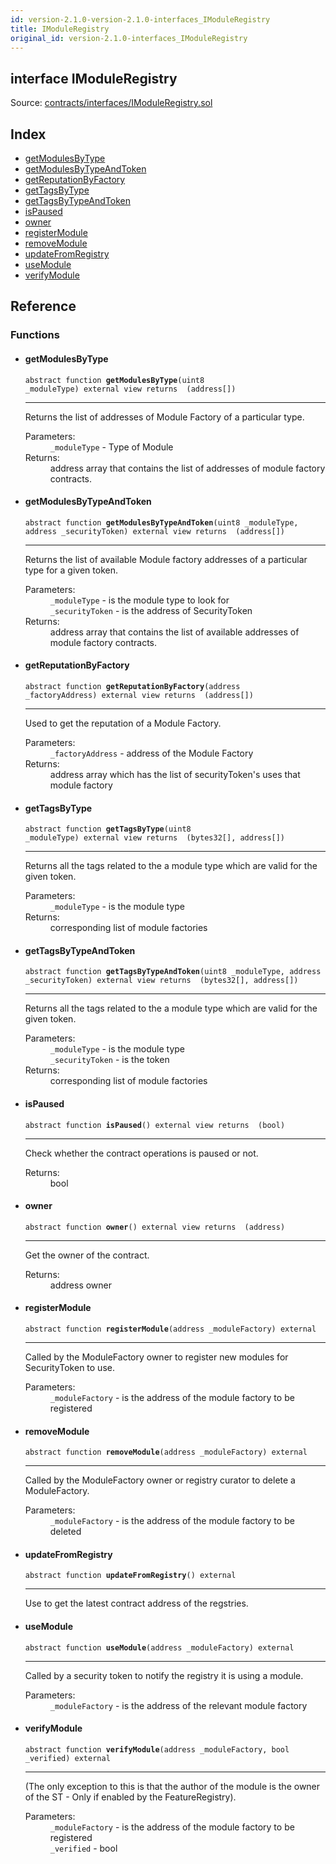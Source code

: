 ```yaml
---
id: version-2.1.0-version-2.1.0-interfaces_IModuleRegistry
title: IModuleRegistry
original_id: version-2.1.0-interfaces_IModuleRegistry
---
```


<div class="contract-doc"><div class="contract"><h2 class="contract-header"><span class="contract-kind">interface</span> IModuleRegistry</h2><div class="source">Source: <a href="https://github.com/PolymathNetwork/polymath-core/blob/v2.1.0/contracts/interfaces/IModuleRegistry.sol" target="_blank">contracts/interfaces/IModuleRegistry.sol</a></div></div><div class="index"><h2>Index</h2><ul><li><a href="interfaces_IModuleRegistry.html#getModulesByType">getModulesByType</a></li><li><a href="interfaces_IModuleRegistry.html#getModulesByTypeAndToken">getModulesByTypeAndToken</a></li><li><a href="interfaces_IModuleRegistry.html#getReputationByFactory">getReputationByFactory</a></li><li><a href="interfaces_IModuleRegistry.html#getTagsByType">getTagsByType</a></li><li><a href="interfaces_IModuleRegistry.html#getTagsByTypeAndToken">getTagsByTypeAndToken</a></li><li><a href="interfaces_IModuleRegistry.html#isPaused">isPaused</a></li><li><a href="interfaces_IModuleRegistry.html#owner">owner</a></li><li><a href="interfaces_IModuleRegistry.html#registerModule">registerModule</a></li><li><a href="interfaces_IModuleRegistry.html#removeModule">removeModule</a></li><li><a href="interfaces_IModuleRegistry.html#updateFromRegistry">updateFromRegistry</a></li><li><a href="interfaces_IModuleRegistry.html#useModule">useModule</a></li><li><a href="interfaces_IModuleRegistry.html#verifyModule">verifyModule</a></li></ul></div><div class="reference"><h2>Reference</h2><div class="functions"><h3>Functions</h3><ul><li><div class="item function"><span id="getModulesByType" class="anchor-marker"></span><h4 class="name">getModulesByType</h4><div class="body"><code class="signature"><span>abstract </span>function <strong>getModulesByType</strong><span>(uint8 _moduleType) </span><span>external </span><span>view </span><span>returns  (address[]) </span></code><hr/><div class="description"><p>Returns the list of addresses of Module Factory of a particular type.</p></div><dl><dt><span class="label-parameters">Parameters:</span></dt><dd><div><code>_moduleType</code> - Type of Module</div></dd><dt><span class="label-return">Returns:</span></dt><dd>address array that contains the list of addresses of module factory contracts.</dd></dl></div></div></li><li><div class="item function"><span id="getModulesByTypeAndToken" class="anchor-marker"></span><h4 class="name">getModulesByTypeAndToken</h4><div class="body"><code class="signature"><span>abstract </span>function <strong>getModulesByTypeAndToken</strong><span>(uint8 _moduleType, address _securityToken) </span><span>external </span><span>view </span><span>returns  (address[]) </span></code><hr/><div class="description"><p>Returns the list of available Module factory addresses of a particular type for a given token.</p></div><dl><dt><span class="label-parameters">Parameters:</span></dt><dd><div><code>_moduleType</code> - is the module type to look for</div><div><code>_securityToken</code> - is the address of SecurityToken</div></dd><dt><span class="label-return">Returns:</span></dt><dd>address array that contains the list of available addresses of module factory contracts.</dd></dl></div></div></li><li><div class="item function"><span id="getReputationByFactory" class="anchor-marker"></span><h4 class="name">getReputationByFactory</h4><div class="body"><code class="signature"><span>abstract </span>function <strong>getReputationByFactory</strong><span>(address _factoryAddress) </span><span>external </span><span>view </span><span>returns  (address[]) </span></code><hr/><div class="description"><p>Used to get the reputation of a Module Factory.</p></div><dl><dt><span class="label-parameters">Parameters:</span></dt><dd><div><code>_factoryAddress</code> - address of the Module Factory</div></dd><dt><span class="label-return">Returns:</span></dt><dd>address array which has the list of securityToken&#x27;s uses that module factory</dd></dl></div></div></li><li><div class="item function"><span id="getTagsByType" class="anchor-marker"></span><h4 class="name">getTagsByType</h4><div class="body"><code class="signature"><span>abstract </span>function <strong>getTagsByType</strong><span>(uint8 _moduleType) </span><span>external </span><span>view </span><span>returns  (bytes32[], address[]) </span></code><hr/><div class="description"><p>Returns all the tags related to the a module type which are valid for the given token.</p></div><dl><dt><span class="label-parameters">Parameters:</span></dt><dd><div><code>_moduleType</code> - is the module type</div></dd><dt><span class="label-return">Returns:</span></dt><dd>corresponding list of module factories</dd></dl></div></div></li><li><div class="item function"><span id="getTagsByTypeAndToken" class="anchor-marker"></span><h4 class="name">getTagsByTypeAndToken</h4><div class="body"><code class="signature"><span>abstract </span>function <strong>getTagsByTypeAndToken</strong><span>(uint8 _moduleType, address _securityToken) </span><span>external </span><span>view </span><span>returns  (bytes32[], address[]) </span></code><hr/><div class="description"><p>Returns all the tags related to the a module type which are valid for the given token.</p></div><dl><dt><span class="label-parameters">Parameters:</span></dt><dd><div><code>_moduleType</code> - is the module type</div><div><code>_securityToken</code> - is the token</div></dd><dt><span class="label-return">Returns:</span></dt><dd>corresponding list of module factories</dd></dl></div></div></li><li><div class="item function"><span id="isPaused" class="anchor-marker"></span><h4 class="name">isPaused</h4><div class="body"><code class="signature"><span>abstract </span>function <strong>isPaused</strong><span>() </span><span>external </span><span>view </span><span>returns  (bool) </span></code><hr/><div class="description"><p>Check whether the contract operations is paused or not.</p></div><dl><dt><span class="label-return">Returns:</span></dt><dd>bool</dd></dl></div></div></li><li><div class="item function"><span id="owner" class="anchor-marker"></span><h4 class="name">owner</h4><div class="body"><code class="signature"><span>abstract </span>function <strong>owner</strong><span>() </span><span>external </span><span>view </span><span>returns  (address) </span></code><hr/><div class="description"><p>Get the owner of the contract.</p></div><dl><dt><span class="label-return">Returns:</span></dt><dd>address owner</dd></dl></div></div></li><li><div class="item function"><span id="registerModule" class="anchor-marker"></span><h4 class="name">registerModule</h4><div class="body"><code class="signature"><span>abstract </span>function <strong>registerModule</strong><span>(address _moduleFactory) </span><span>external </span></code><hr/><div class="description"><p>Called by the ModuleFactory owner to register new modules for SecurityToken to use.</p></div><dl><dt><span class="label-parameters">Parameters:</span></dt><dd><div><code>_moduleFactory</code> - is the address of the module factory to be registered</div></dd></dl></div></div></li><li><div class="item function"><span id="removeModule" class="anchor-marker"></span><h4 class="name">removeModule</h4><div class="body"><code class="signature"><span>abstract </span>function <strong>removeModule</strong><span>(address _moduleFactory) </span><span>external </span></code><hr/><div class="description"><p>Called by the ModuleFactory owner or registry curator to delete a ModuleFactory.</p></div><dl><dt><span class="label-parameters">Parameters:</span></dt><dd><div><code>_moduleFactory</code> - is the address of the module factory to be deleted</div></dd></dl></div></div></li><li><div class="item function"><span id="updateFromRegistry" class="anchor-marker"></span><h4 class="name">updateFromRegistry</h4><div class="body"><code class="signature"><span>abstract </span>function <strong>updateFromRegistry</strong><span>() </span><span>external </span></code><hr/><div class="description"><p>Use to get the latest contract address of the regstries.</p></div></div></div></li><li><div class="item function"><span id="useModule" class="anchor-marker"></span><h4 class="name">useModule</h4><div class="body"><code class="signature"><span>abstract </span>function <strong>useModule</strong><span>(address _moduleFactory) </span><span>external </span></code><hr/><div class="description"><p>Called by a security token to notify the registry it is using a module.</p></div><dl><dt><span class="label-parameters">Parameters:</span></dt><dd><div><code>_moduleFactory</code> - is the address of the relevant module factory</div></dd></dl></div></div></li><li><div class="item function"><span id="verifyModule" class="anchor-marker"></span><h4 class="name">verifyModule</h4><div class="body"><code class="signature"><span>abstract </span>function <strong>verifyModule</strong><span>(address _moduleFactory, bool _verified) </span><span>external </span></code><hr/><div class="description"><p>(The only exception to this is that the author of the module is the owner of the ST - Only if enabled by the FeatureRegistry).</p></div><dl><dt><span class="label-parameters">Parameters:</span></dt><dd><div><code>_moduleFactory</code> - is the address of the module factory to be registered</div><div><code>_verified</code> - bool</div></dd></dl></div></div></li></ul></div></div></div>
